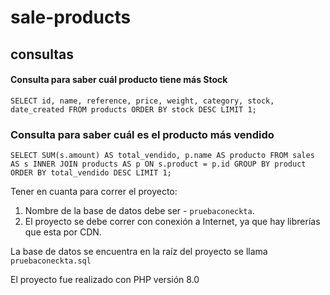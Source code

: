 # sale-products

## consultas
#### Consulta para saber cuál producto tiene más Stock
`SELECT id, name, reference, price, weight, category, stock, date_created FROM products ORDER BY stock DESC LIMIT 1;`

### Consulta para saber cuál es el producto más vendido
`SELECT SUM(s.amount) AS total_vendido, p.name AS producto FROM sales AS s INNER JOIN products AS p ON s.product = p.id GROUP BY product ORDER BY total_vendido DESC LIMIT 1;`


Tener en cuanta para correr el proyecto:
1. Nombre de la base de datos debe ser - `pruebaconeckta`.
2. El proyecto se debe correr con conexión a Internet, ya que hay librerías que esta por CDN.

La base de datos se encuentra en la raíz del proyecto se llama `pruebaconeckta.sql`

El proyecto fue realizado con PHP versión 8.0
